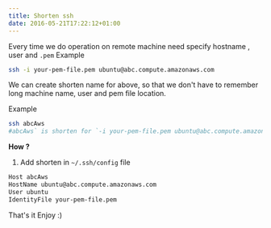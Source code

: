 ```yaml
---
title: Shorten ssh
date: 2016-05-21T17:22:12+01:00
---
```



Every time we do operation on remote machine need specify hostname , user and `.pem`
Example

```bash
ssh -i your-pem-file.pem ubuntu@abc.compute.amazonaws.com
```
We can create shorten name for above, so that we don't have to remember long machine name, user and pem file location.

Example

```bash
ssh abcAws
#abcAws` is shorten for `-i your-pem-file.pem ubuntu@abc.compute.amazonaws.com`
```

**How ?**

1. Add shorten in `~/.ssh/config` file

```bash
Host abcAws
HostName ubuntu@abc.compute.amazonaws.com
User ubuntu
IdentityFile your-pem-file.pem
```
That's it Enjoy :)